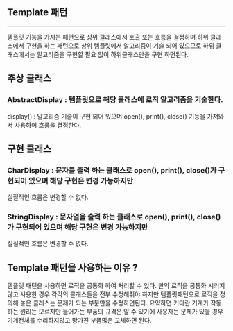 ## Template 패턴

---
템플릿 기능을 가지는 패턴으로 상위 클래스에서 호출 또는 흐름을 결정하며 하위 클래스에서 구현을 하는 패턴으로
상위 템플릿에서 알고리즘이 기술 되어 있으므로 하위 클래스에서는 알고리즘을 구현할 필요 없이 하위클래스만을 구현 하면된다.

## 추상 클래스
### AbstractDisplay : 템플릿으로 해당 클래스에 로직 알고리즘을 기술한다. 
display()
: 알고리즘 기술이 구현 되어 있으며 open(), print(), close() 기능을 가져와서 사용하며 흐름을 결졍한다.

## 구현 클래스
### CharDisplay : 문자를 출력 하는 클래스로 open(), print(), close()가 구현되어 있으며 해당 구현은 변경 가능하지만
실질적인 흐름은 변경할 수 없다.

### StringDisplay : 문자열을 출력 하는 클래스로 open(), print(), close()가 구현되어 있으며 해당 구현은 변경 가능하지만
실질적인 흐름은 변경할 수 없다. 

## Template 패턴을 사용하는 이유 ?
템플릿 패턴을 사용하면 로직을 공통화 하여 처리할 수 있다. 만약 로직을 공통화 시키지 않고 사용한 경우 각각의 클래스들을 전부 수정해줘야 하지만 
템플릿패턴으로 로직을 정의해 놓은 클래스는 문제가 되는 부분만을 수정하면된다.
 요약하면  커다란 기계가 작동하는 원리는 모르지만 들어가는 부품의 규격은 알 수 있기에 사용자는 문제가 있을 경우 기계전체를 수리하지않고 망가진 부품많은 교체하면 된다. 